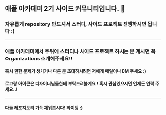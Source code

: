 ## 애플 아카데미 2기 사이드 커뮤니티입니다. 👋

### 자유롭게 repository 만드셔서 스터디, 사이드 프로젝트 진행하시면 됩니다 :)

---

### 애플 아카데미에서 주위에 스터디나 사이드 프로젝트 하시는 분 계시면 꼭 Organizations 소개해주세요!!

#### 혹시 권한 문제가 생기거나 다른 분 초대하시려면 저에게 메일이나 DM 주세요 :)

#### 로고랑 아이콘은 디자이너님들한테 부탁드려볼게요 ! 혹시 관심있으시면 언제든 연락 주세요..!

---

#### 다들 레포지토리 가득 채워봅시다! 화이팅 :)
